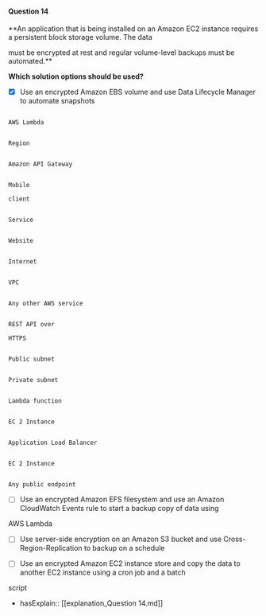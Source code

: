 #### Question  14


**An application that is being installed on an Amazon EC2 instance requires a persistent block storage volume. The data

must be encrypted at rest and regular volume-level backups must be automated.**


**Which solution options should be used?**


- [x] Use an encrypted Amazon EBS volume and use Data Lifecycle Manager to automate snapshots


```

AWS Lambda

```


```

Region

```


```

Amazon API Gateway

```


```

Mobile

client

```


```

Service

```


```

Website

```


```

Internet

```


```

VPC

```


```

Any other AWS service

```


```

REST API over

HTTPS

```


```

Public subnet

```


```

Private subnet

```


```

Lambda function

```


```

EC 2 Instance

```


```

Application Load Balancer

```


```

EC 2 Instance

```


```

Any public endpoint

```


- [ ] Use an encrypted Amazon EFS filesystem and use an Amazon CloudWatch Events rule to start a backup copy of data using

AWS Lambda


- [ ] Use server-side encryption on an Amazon S3 bucket and use Cross-Region-Replication to backup on a schedule


- [ ] Use an encrypted Amazon EC2 instance store and copy the data to another EC2 instance using a cron job and a batch

script



- hasExplain:: [[explanation_Question  14.md]]